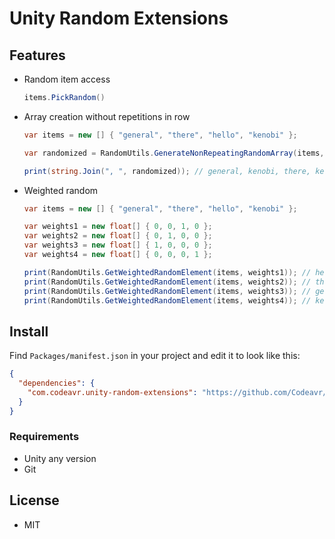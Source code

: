 Unity Random Extensions
===

## Features
* Random item access
  ```c#
  items.PickRandom()
  ```
* Array creation without repetitions in row
  ```c#
  var items = new [] { "general", "there", "hello", "kenobi" };

  var randomized = RandomUtils.GenerateNonRepeatingRandomArray(items, 10);

  print(string.Join(", ", randomized)); // general, kenobi, there, kenobi, hello, there, general, kenobi, hello, there
  ```
* Weighted random
  ```c#
  var items = new [] { "general", "there", "hello", "kenobi" };

  var weights1 = new float[] { 0, 0, 1, 0 };
  var weights2 = new float[] { 0, 1, 0, 0 };
  var weights3 = new float[] { 1, 0, 0, 0 };
  var weights4 = new float[] { 0, 0, 0, 1 };

  print(RandomUtils.GetWeightedRandomElement(items, weights1)); // hello
  print(RandomUtils.GetWeightedRandomElement(items, weights2)); // there
  print(RandomUtils.GetWeightedRandomElement(items, weights3)); // general
  print(RandomUtils.GetWeightedRandomElement(items, weights4)); // kenobi
  ```


## Install

Find `Packages/manifest.json` in your project and edit it to look like this:
```json
{
  "dependencies": {
    "com.codeavr.unity-random-extensions": "https://github.com/Codeavr/UnityRandomExtensions.git"
  }
}
```


### Requirements

* Unity any version
* Git

## License

* MIT
